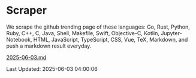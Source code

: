 # Scraper

We scrape the github trending page of these languages: Go, Rust, Python, Ruby, C++, C, Java, Shell, Makefile, Swift, Objective-C, Kotlin, Jupyter-Notebook, HTML, JavaScript, TypeScript, CSS, Vue, TeX, Markdown, and push a markdown result everyday.

[2025-06-03.md](https://github.com/yangwenmai/github-trending-backup/blob/master/2025-06-03.md)

Last Updated: 2025-06-03 04:00:06